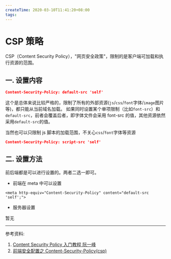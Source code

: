 ```yaml
---
createTime: 2020-03-10T11:41:20+08:00
tags:
---
```


# CSP 策略

<ArticleMeta />

CSP（Content Security Policy），"网页安全政策"，限制的是客户端可加载和执行资源的范围。

## 一. 设置内容

```json
Content-Security-Policy: default-src 'self'
```

这个是总体来说比较严格的，限制了所有的外部资源(`js`/`css`/`font`字体/`image`图片等)，都只能从当前域名加载。
如果同时设置某个单项限制（比如`font-src`）和`default-src`，前者会覆盖后者，即字体文件会采用 font-src 的值，其他资源依然采用`default-src`的值。

当然也可以只限制 js 脚本的加载范围，不关心`css`/`font`字体等资源

```json
Content-Security-Policy: script-src 'self'
```

## 二. 设置方法

前后端都是可以进行设置的。两者二选一即可。

- 前端在 meta 中可以设置

```
<meta http-equiv="Content-Security-Policy" content="default-src 'self';">
```

- 服务器设置

暂无


--- 

参考资料:

1. [Content Security Policy 入门教程 阮一峰](http://www.ruanyifeng.com/blog/2016/09/csp.html)
2. [前端安全配置之 Content-Security-Policy(csp)](https://www.cnblogs.com/heyuqing/p/6215761.html)
